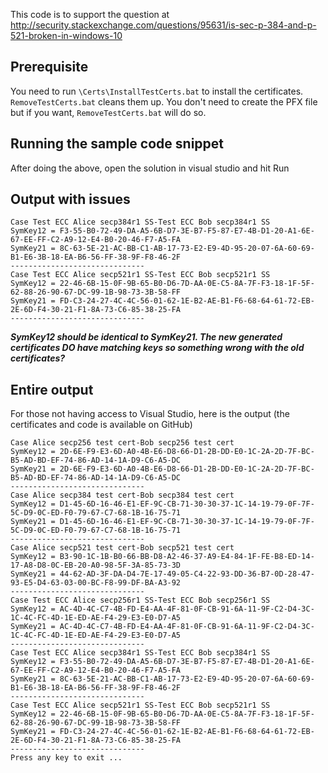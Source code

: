This code is to support the question at http://security.stackexchange.com/questions/95631/is-sec-p-384-and-p-521-broken-in-windows-10

Prerequisite
------------
You need to run `\Certs\InstallTestCerts.bat` to install the certificates. `RemoveTestCerts.bat` cleans them up. You don't need to create the PFX file but if you want, `RemoveTestCerts.bat` will do so.

Running the sample code snippet
-------------------------------
After doing the above, open the solution in visual studio and hit Run

Output with issues
------------------
	Case Test ECC Alice secp384r1 SS-Test ECC Bob secp384r1 SS
	SymKey12 = F3-55-B0-72-49-DA-A5-6B-D7-3E-B7-F5-87-E7-4B-D1-20-A1-6E-67-EE-FF-C2-A9-12-E4-B0-20-46-F7-A5-FA
	SymKey21 = 8C-63-5E-21-AC-BB-C1-AB-17-73-E2-E9-4D-95-20-07-6A-60-69-B1-E6-3B-18-EA-B6-56-FF-38-9F-F8-46-2F
	------------------------------
	Case Test ECC Alice secp521r1 SS-Test ECC Bob secp521r1 SS
	SymKey12 = 22-46-6B-15-0F-9B-65-B0-D6-7D-AA-0E-C5-8A-7F-F3-18-1F-5F-62-88-26-90-67-DC-99-1B-98-73-3B-58-FF
	SymKey21 = FD-C3-24-27-4C-4C-56-01-62-1E-B2-AE-B1-F6-68-64-61-72-EB-2E-6D-F4-30-21-F1-8A-73-C6-85-38-25-FA
	------------------------------

***SymKey12 should be identical to SymKey21. The new generated certificates DO have matching keys so something wrong with the old certificates?***

Entire output
-------------
For those not having access to Visual Studio, here is the output (the certificates and code is available on GitHub)

	Case Alice secp256 test cert-Bob secp256 test cert
	SymKey12 = 2D-6E-F9-E3-6D-A0-4B-E6-D8-66-D1-2B-DD-E0-1C-2A-2D-7F-BC-B5-AD-BD-EF-74-86-AD-14-1A-D9-C6-A5-DC
	SymKey21 = 2D-6E-F9-E3-6D-A0-4B-E6-D8-66-D1-2B-DD-E0-1C-2A-2D-7F-BC-B5-AD-BD-EF-74-86-AD-14-1A-D9-C6-A5-DC
	------------------------------
	Case Alice secp384 test cert-Bob secp384 test cert
	SymKey12 = D1-45-6D-16-46-E1-EF-9C-CB-71-30-30-37-1C-14-19-79-0F-7F-5C-D9-0C-ED-F0-79-67-C7-68-1B-16-75-71
	SymKey21 = D1-45-6D-16-46-E1-EF-9C-CB-71-30-30-37-1C-14-19-79-0F-7F-5C-D9-0C-ED-F0-79-67-C7-68-1B-16-75-71
	------------------------------
	Case Alice secp521 test cert-Bob secp521 test cert
	SymKey12 = B3-90-1C-1B-B0-66-BB-D8-A2-46-37-A9-E4-84-1F-FE-B8-ED-14-17-A8-D8-0C-EB-20-A0-98-5F-3A-85-73-3D
	SymKey21 = 44-62-AD-3F-DA-D4-7E-17-49-05-C4-22-93-DD-36-B7-0D-28-47-93-E5-D4-63-03-00-BC-F8-99-DF-BA-A3-92
	------------------------------
	Case Test ECC Alice secp256r1 SS-Test ECC Bob secp256r1 SS
	SymKey12 = AC-4D-4C-C7-4B-FD-E4-AA-4F-81-0F-CB-91-6A-11-9F-C2-D4-3C-1C-4C-FC-4D-1E-ED-AE-F4-29-E3-E0-D7-A5
	SymKey21 = AC-4D-4C-C7-4B-FD-E4-AA-4F-81-0F-CB-91-6A-11-9F-C2-D4-3C-1C-4C-FC-4D-1E-ED-AE-F4-29-E3-E0-D7-A5
	------------------------------
	Case Test ECC Alice secp384r1 SS-Test ECC Bob secp384r1 SS
	SymKey12 = F3-55-B0-72-49-DA-A5-6B-D7-3E-B7-F5-87-E7-4B-D1-20-A1-6E-67-EE-FF-C2-A9-12-E4-B0-20-46-F7-A5-FA
	SymKey21 = 8C-63-5E-21-AC-BB-C1-AB-17-73-E2-E9-4D-95-20-07-6A-60-69-B1-E6-3B-18-EA-B6-56-FF-38-9F-F8-46-2F
	------------------------------
	Case Test ECC Alice secp521r1 SS-Test ECC Bob secp521r1 SS
	SymKey12 = 22-46-6B-15-0F-9B-65-B0-D6-7D-AA-0E-C5-8A-7F-F3-18-1F-5F-62-88-26-90-67-DC-99-1B-98-73-3B-58-FF
	SymKey21 = FD-C3-24-27-4C-4C-56-01-62-1E-B2-AE-B1-F6-68-64-61-72-EB-2E-6D-F4-30-21-F1-8A-73-C6-85-38-25-FA
	------------------------------
	Press any key to exit ...
